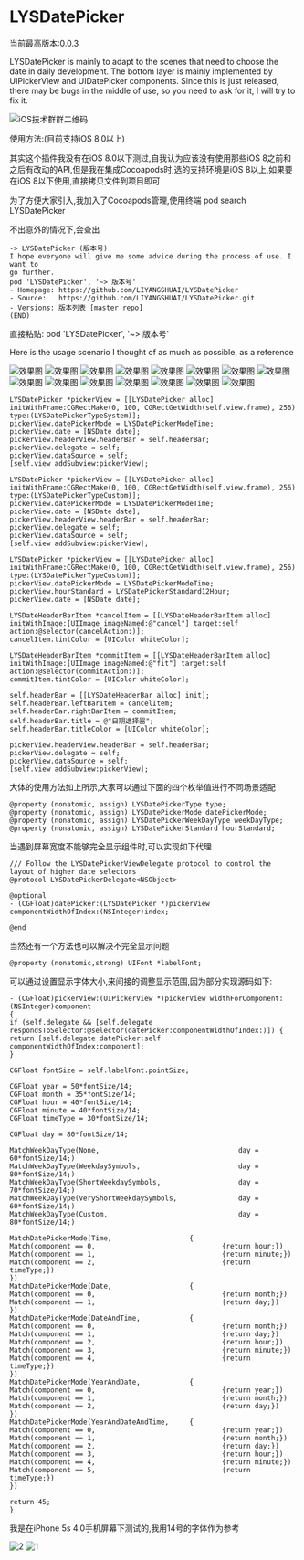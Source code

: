 # LYSDatePicker

当前最高版本:0.0.3

LYSDatePicker is mainly to adapt to the scenes that need to choose the date in daily development. The bottom layer is mainly implemented by UIPickerView and UIDatePicker components. Since this is just released, there may be bugs in the middle of use, so you need to ask for it, I will try to fix it.

![iOS技术群群二维码](https://github.com/LIYANGSHUAI/LYSDatePicker/blob/master/resource/iOS技术群群二维码.JPG)

使用方法:(目前支持iOS 8.0以上)

其实这个插件我没有在iOS 8.0以下测过,自我认为应该没有使用那些iOS 8之前和之后有改动的API,但是我在集成Cocoapods时,选的支持环境是iOS 8以上,如果要在iOS 8以下使用,直接拷贝文件到项目即可

为了方便大家引入,我加入了Cocoapods管理,使用终端 pod search LYSDatePicker

不出意外的情况下,会查出

```objc
-> LYSDatePicker (版本号)
I hope everyone will give me some advice during the process of use. I want to
go further.
pod 'LYSDatePicker', '~> 版本号'
- Homepage: https://github.com/LIYANGSHUAI/LYSDatePicker
- Source:   https://github.com/LIYANGSHUAI/LYSDatePicker.git
- Versions: 版本列表 [master repo]
(END)
```
直接粘贴: pod 'LYSDatePicker', '~> 版本号'

Here is the usage scenario I thought of as much as possible, as a reference

![效果图](https://github.com/LIYANGSHUAI/LYSDatePicker/blob/master/resource/目录.png)
![效果图](https://github.com/LIYANGSHUAI/LYSDatePicker/blob/master/resource/系统(时间).png)
![效果图](https://github.com/LIYANGSHUAI/LYSDatePicker/blob/master/resource/系统(日期).png)
![效果图](https://github.com/LIYANGSHUAI/LYSDatePicker/blob/master/resource/系统(日期和时间).png)
![效果图](https://github.com/LIYANGSHUAI/LYSDatePicker/blob/master/resource/自定义(时间).png)
![效果图](https://github.com/LIYANGSHUAI/LYSDatePicker/blob/master/resource/自定义(时间12小时).png)
![效果图](https://github.com/LIYANGSHUAI/LYSDatePicker/blob/master/resource/自定义(日期).png)
![效果图](https://github.com/LIYANGSHUAI/LYSDatePicker/blob/master/resource/自定义(日期和星期).png)
![效果图](https://github.com/LIYANGSHUAI/LYSDatePicker/blob/master/resource/自定义(日期和时间).png)
![效果图](https://github.com/LIYANGSHUAI/LYSDatePicker/blob/master/resource/自定义(日期和时间和星期).png)
![效果图](https://github.com/LIYANGSHUAI/LYSDatePicker/blob/master/resource/自定义(年和日期).png)
![效果图](https://github.com/LIYANGSHUAI/LYSDatePicker/blob/master/resource/自定义(年和日期和时间).png)
![效果图](https://github.com/LIYANGSHUAI/LYSDatePicker/blob/master/resource/自定义(年和日期和时间和星期).png)
![效果图](https://github.com/LIYANGSHUAI/LYSDatePicker/blob/master/resource/自定义(年和日期和星期).png)
![效果图](https://github.com/LIYANGSHUAI/LYSDatePicker/blob/master/resource/自定义(年和日期和时间和星期12小时).png)

```objc
LYSDatePicker *pickerView = [[LYSDatePicker alloc] initWithFrame:CGRectMake(0, 100, CGRectGetWidth(self.view.frame), 256) type:(LYSDatePickerTypeSystem)];
pickerView.datePickerMode = LYSDatePickerModeTime;
pickerView.date = [NSDate date];
pickerView.headerView.headerBar = self.headerBar;
pickerView.delegate = self;
pickerView.dataSource = self;
[self.view addSubview:pickerView];
```

```objc
LYSDatePicker *pickerView = [[LYSDatePicker alloc] initWithFrame:CGRectMake(0, 100, CGRectGetWidth(self.view.frame), 256) type:(LYSDatePickerTypeCustom)];
pickerView.datePickerMode = LYSDatePickerModeTime;
pickerView.date = [NSDate date];
pickerView.headerView.headerBar = self.headerBar;
pickerView.delegate = self;
pickerView.dataSource = self;
[self.view addSubview:pickerView];
```

```objc
LYSDatePicker *pickerView = [[LYSDatePicker alloc] initWithFrame:CGRectMake(0, 100, CGRectGetWidth(self.view.frame), 256) type:(LYSDatePickerTypeCustom)];
pickerView.datePickerMode = LYSDatePickerModeTime;
pickerView.hourStandard = LYSDatePickerStandard12Hour;
pickerView.date = [NSDate date];

LYSDateHeaderBarItem *cancelItem = [[LYSDateHeaderBarItem alloc] initWithImage:[UIImage imageNamed:@"cancel"] target:self action:@selector(cancelAction:)];
cancelItem.tintColor = [UIColor whiteColor];

LYSDateHeaderBarItem *commitItem = [[LYSDateHeaderBarItem alloc] initWithImage:[UIImage imageNamed:@"fit"] target:self action:@selector(commitAction:)];
commitItem.tintColor = [UIColor whiteColor];

self.headerBar = [[LYSDateHeaderBar alloc] init];
self.headerBar.leftBarItem = cancelItem;
self.headerBar.rightBarItem = commitItem;
self.headerBar.title = @"日期选择器";
self.headerBar.titleColor = [UIColor whiteColor];

pickerView.headerView.headerBar = self.headerBar;
pickerView.delegate = self;
pickerView.dataSource = self;
[self.view addSubview:pickerView];
```

大体的使用方法如上所示,大家可以通过下面的四个枚举值进行不同场景适配

```objc
@property (nonatomic, assign) LYSDatePickerType type;
@property (nonatomic, assign) LYSDatePickerMode datePickerMode;
@property (nonatomic, assign) LYSDatePickerWeekDayType weekDayType;
@property (nonatomic, assign) LYSDatePickerStandard hourStandard;
```
当遇到屏幕宽度不能够完全显示组件时,可以实现如下代理
```objc
/// Follow the LYSDatePickerViewDelegate protocol to control the layout of higher date selectors
@protocol LYSDatePickerDelegate<NSObject>

@optional
- (CGFloat)datePicker:(LYSDatePicker *)pickerView componentWidthOfIndex:(NSInteger)index;

@end
```
当然还有一个方法也可以解决不完全显示问题

```objc
@property (nonatomic,strong) UIFont *labelFont;
```
可以通过设置显示字体大小,来间接的调整显示范围,因为部分实现源码如下:

```objc
- (CGFloat)pickerView:(UIPickerView *)pickerView widthForComponent:(NSInteger)component
{
if (self.delegate && [self.delegate respondsToSelector:@selector(datePicker:componentWidthOfIndex:)]) {
return [self.delegate datePicker:self componentWidthOfIndex:component];
}

CGFloat fontSize = self.labelFont.pointSize;

CGFloat year = 50*fontSize/14;
CGFloat month = 35*fontSize/14;
CGFloat hour = 40*fontSize/14;
CGFloat minute = 40*fontSize/14;
CGFloat timeType = 30*fontSize/14;

CGFloat day = 80*fontSize/14;

MatchWeekDayType(None,                                  day = 60*fontSize/14;)
MatchWeekDayType(WeekdaySymbols,                        day = 80*fontSize/14;)
MatchWeekDayType(ShortWeekdaySymbols,                   day = 70*fontSize/14;)
MatchWeekDayType(VeryShortWeekdaySymbols,               day = 60*fontSize/14;)
MatchWeekDayType(Custom,                                day = 80*fontSize/14;)

MatchDatePickerMode(Time,                   {
Match(component == 0,                               {return hour;})
Match(component == 1,                               {return minute;})
Match(component == 2,                               {return timeType;})
})
MatchDatePickerMode(Date,                   {
Match(component == 0,                               {return month;})
Match(component == 1,                               {return day;})
})
MatchDatePickerMode(DateAndTime,            {
Match(component == 0,                               {return month;})
Match(component == 1,                               {return day;})
Match(component == 2,                               {return hour;})
Match(component == 3,                               {return minute;})
Match(component == 4,                               {return timeType;})
})
MatchDatePickerMode(YearAndDate,            {
Match(component == 0,                               {return year;})
Match(component == 1,                               {return month;})
Match(component == 2,                               {return day;})
})
MatchDatePickerMode(YearAndDateAndTime,     {
Match(component == 0,                               {return year;})
Match(component == 1,                               {return month;})
Match(component == 2,                               {return day;})
Match(component == 3,                               {return hour;})
Match(component == 4,                               {return minute;})
Match(component == 5,                               {return timeType;})
})

return 45;
}
```
我是在iPhone 5s 4.0手机屏幕下测试的,我用14号的字体作为参考

![2](https://github.com/LIYANGSHUAI/LYSDatePicker/blob/master/resource/2.png)
![1](https://github.com/LIYANGSHUAI/LYSDatePicker/blob/master/resource/1.png)


